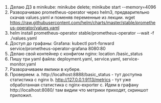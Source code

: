 1. Делаю ДЗ в minikube: minikube delete; minikube start --memory=4096
2. Разворачиваю prometheus-operator через helm3, предварительно скачав values.yaml и поменяв переменные из лекции. wget https://raw.githubusercontent.com/helm/charts/master/stable/prometheus-operator/values.yaml
3. helm install prometheus-operator stable/prometheus-operator --wait -f ./values.yaml
4. Доступ до графаны: Grafana: kubectl port-forward service/prometheus-operator-grafana 8080:80
5. Делаю свой контейнер с конфигом nginx: location /basic_status
6. Пишу три yaml файла: deployment.yaml, service.yaml, service-monitor.yaml
7. Разворачиваем ямлики в кубере.
8. Проверяем:
	а. http://localhost:8888/basic_status - тут доступна статистика с nginx
	b. http://127.0.0.1:9113/metrics - тут уже обработанная статистика с nginx-exporter
	c. Идем в графану http://localhost:8080/ там видим что метрики приходят, скриншот приложил.
